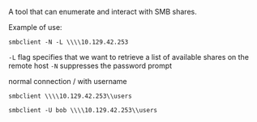 A tool that can enumerate and interact with SMB shares.

Example of use:
```pug
smbclient -N -L \\\\10.129.42.253
```
`-L` flag specifies that we want to retrieve a list of available shares on the remote host
`-N` suppresses the password prompt

normal connection / with username
```pug
smbclient \\\\10.129.42.253\\users
```
```pug
smbclient -U bob \\\\10.129.42.253\\users
```
